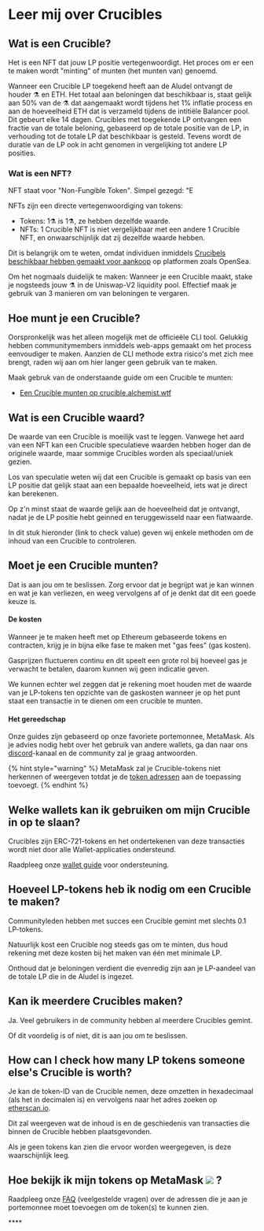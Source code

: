 # Leer mij over Crucibles

## Wat is een Crucible?

Het is een NFT dat jouw LP positie vertegenwoordigt. Het proces om er een te maken wordt "minting" of munten \(het munten van\) genoemd.

Wanneer een Crucible LP toegekend heeft aan de Aludel ontvangt de houder ⚗️ en ETH. Het totaal aan beloningen dat beschikbaar is, staat gelijk aan 50% van de ⚗️ dat aangemaakt wordt tijdens het 1% inflatie process en aan de hoeveelheid ETH dat is verzameld tijdens de intitiële Balancer pool. Dit gebeurt elke 14 dagen. Crucibles met toegekende LP ontvangen een fractie van de totale beloning, gebaseerd op de totale positie van de LP,  in verhouding tot de totale LP dat beschikbaar is gesteld. Tevens wordt de duratie van de LP ook in acht genomen in vergelijking tot andere LP posities.

### Wat is een NFT?

NFT staat voor "Non-Fungible Token". Simpel gezegd: "E

NFTs zijn een directe vertegenwoordiging van tokens:

* Tokens: 1⚗️ is 1⚗️, ze hebben dezelfde waarde.
* NFTs: 1 Crucible NFT is niet vergelijkbaar met een andere 1 Crucible NFT, en onwaarschijnlijk dat zij dezelfde waarde hebben.

Dit is belangrijk om te weten, omdat individuen inmiddels [Crucibels beschikbaar hebben gemaakt voor aankoop](https://opensea.io/assets/0x54e0395cfb4f39bef66dbcd5bd93cca4e9273d56/620479970925497750675476517677400441094103376596) op platformen zoals OpenSea.

Om het nogmaals duidelijk te maken: Wanneer je een Crucible maakt, stake je nogsteeds jouw ⚗️ in de Uniswap-V2 liquidity pool. Effectief maak je gebruik van 3 manieren om van beloningen te vergaren.

## Hoe munt je een Crucible?

Oorspronkelijk was het alleen mogelijk met de officieële CLI tool. Gelukkig hebben communitymembers inmiddels web-apps gemaakt om het process eenvoudiger te maken. Aanzien de CLI methode extra risico's met zich mee brengt, raden wij aan om hier langer geen gebruik van te maken.

Maak gebruk van de onderstaande guide om een Crucible te munten:

* [Een Crucible munten op crucible.alchemist.wtf](guides-crucible.alchemist.wtf/)

## Wat is een Crucible waard?

De waarde van een Crucible is moeilijk vast te leggen. Vanwege het aard van een NFT kan een Crucible speculatieve waarden hebben hoger dan de originele waarde, maar sommige Crucibles worden als speciaal/uniek gezien.

Los van speculatie weten wij dat een Crucible is gemaakt op basis van een LP positie dat gelijk staat aan een bepaalde hoeveelheid, iets wat je direct kan berekenen.

Op z'n minst staat de waarde gelijk aan de hoeveelheid dat je ontvangt, nadat je de LP positie hebt geinned en teruggewisseld naar een fiatwaarde.

In dit stuk hieronder \(link to check value\) geven wij enkele methoden om de inhoud van een Crucible to controleren.

## Moet je een Crucible munten?

Dat is aan jou om te beslissen. Zorg ervoor dat je begrijpt wat je kan winnen en wat je kan verliezen, en weeg vervolgens af of je denkt dat dit een goede keuze is.

#### De kosten

Wanneer je te maken heeft met op Ethereum gebaseerde tokens en contracten, krijg je in bijna elke fase te maken met "gas fees" \(gas kosten\).

Gasprijzen fluctueren continu en dit speelt een grote rol bij hoeveel gas je verwacht te betalen, daarom kunnen wij geen indicatie geven.

We kunnen echter wel zeggen dat je rekening moet houden met de waarde van je LP-tokens ten opzichte van de gaskosten wanneer je op het punt staat een transactie in te dienen om een crucible te munten.

#### Het gereedschap

Onze guides zijn gebaseerd op onze favoriete portemonnee, MetaMask. Als je advies nodig hebt over het gebruik van andere wallets, ga dan naar ons [discord](http://discord.alchemist.wtf)-kanaal en de community zal je graag antwoorden.

{% hint style="warning" %}
MetaMask zal je Crucible-tokens niet herkennen of weergeven totdat je de [token adressen](faq.md#why-cant-i-see-my-mist-in-my-wallet) aan de toepassing toevoegt.
{% endhint %}

## Welke wallets kan ik gebruiken om mijn Crucible in op te slaan?

Crucibles zijn ERC-721-tokens en het ondertekenen van deze transacties wordt niet door alle Wallet-applicaties ondersteund. 

 Raadpleeg onze [wallet guide](wallet-compatibility.md) voor ondersteuning.

## Hoeveel LP-tokens heb ik nodig om een Crucible te maken?

Communityleden hebben met succes een Crucible gemint met slechts 0.1 LP-tokens. 

Natuurlijk kost een Crucible nog steeds gas om te minten, dus houd rekening met deze kosten bij het maken van één met minimale LP. 

Onthoud dat je beloningen verdient die evenredig zijn aan je LP-aandeel van de totale LP die in de Aludel is ingezet.

## Kan ik meerdere Crucibles maken?

Ja. Veel gebruikers in de community hebben al meerdere Crucibles gemint.  
   
Of dit voordelig is of niet, dit is aan jou om te beslissen.

## How can I check how many LP tokens someone else's Crucible is worth?

Je kan de token-ID van de Crucible nemen, deze omzetten in hexadecimaal \(als het in decimalen is\) en vervolgens naar het adres zoeken op [etherscan.io](https://etherscan.io).

Dit zal weergeven wat de inhoud is en de geschiedenis van transacties die binnen de Crucible hebben plaatsgevonden.

Als je geen tokens kan zien die ervoor worden weergegeven, is deze waarschijnlijk leeg.

## Hoe bekijk ik mijn tokens op MetaMask ![](../.gitbook/assets/metamask-fox.svg) ?

Raadpleeg onze [FAQ](faq.md#why-cant-i-see-my-mist-in-my-wallet) \(veelgestelde vragen\) over de adressen die je aan je portemonnee moet toevoegen om de token\(s\) te kunnen zien.

\*\*\*\*

